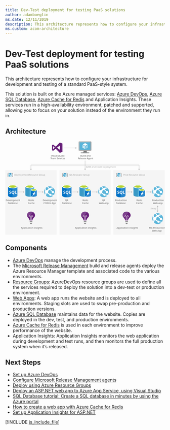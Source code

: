 ```yaml
---
title: Dev-Test deployment for testing PaaS solutions
author: adamboeglin
ms.date: 12/11/2019
description: This architecture represents how to configure your infrastructure for development and testing of a standard PaaS-style system.
ms.custom: acom-architecture
---
```

# Dev-Test deployment for testing PaaS solutions

This architecture represents how to configure your infrastructure for development and testing of a standard PaaS-style system.

This solution is built on the Azure managed services: [Azure DevOps](/en-us/services/devops/), [Azure SQL Database](/en-us/services/sql-database/), [Azure Cache for Redis](/en-us/services/cache/) and Application Insights. These services run in a high-availability environment, patched and supported, allowing you to focus on your solution instead of the environment they run in.


## Architecture

<svg class="architecture-diagram" aria-labelledby="dev-test-paas" height="482.775" viewbox="0 0 825.046 482.775" width="825.046" xmlns="http://www.w3.org/2000/svg"><title id="dev-test-paas">Wdrażanie rozwiązań deweloperskich i testowych na potrzeby testowania rozwiązań PaaS</title><desc>Ta architektura pozwala skonfigurować infrastrukturę na potrzeby opracowywania i testowania standardowego systemu PaaS.</desc><g><rect fill="#ededed" height="332.667" opacity="0.5" width="265.376" x="280.048" y="150.108"></rect><rect fill="#ededed" height="332.667" opacity="0.5" width="265.376" x="559.67" y="150.108"></rect><rect fill="#ededed" height="332.667" opacity="0.5" width="265.376" y="150.108"></rect><g><g><g><g><path d="M153.631,382.729h0v-.382c0-9.812-8.41-17.967-18.731-18.094-.255-.382-6.116.127-6.116.127h0c-9.3,1.147-16.565,8.92-16.565,17.967,0,.255-1.019,7.391,6.244,13.379,3.313,2.931,6.753,10.831,7.263,13.125l.382.765h13.507l.382-.765c.51-2.294,4.078-10.194,7.263-13C154.523,389.738,153.631,382.984,153.631,382.729Z" fill="#68217a"></path><rect fill="#7a7a7a" height="4.332" width="13.507" x="126.362" y="414.203"></rect><polygon fill="#7a7a7a" points="130.567 427.709 135.537 427.709 139.742 423.25 126.362 423.25 130.567 427.709"></polygon><g opacity="0.65"><path d="M136.429,408.978H133.88V392.8h-2.166v16.055h-2.548V392.8H127a4.787,4.787,0,0,1-4.715-4.715,4.715,4.715,0,0,1,9.429,0v2.166h2.166v-2.166a4.715,4.715,0,1,1,4.715,4.715h-2.166ZM127,385.915a2.148,2.148,0,0,0-2.166,2.166A2.233,2.233,0,0,0,127,390.247h2.166v-2.166A2.329,2.329,0,0,0,127,385.915Zm11.6,0a2.233,2.233,0,0,0-2.166,2.166v2.166h2.166a2.233,2.233,0,0,0,2.166-2.166A2.148,2.148,0,0,0,138.595,385.915Z" fill="#fff"></path></g><g opacity="0.15" style="isolation: isolate"><path d="M134.9,364.253c-.255-.382-6.116.127-6.116.127-9.3,1.147-16.565,8.92-16.565,17.967,0,.255-.892,6.5,4.969,12.233l27.523-27.523A18.714,18.714,0,0,0,134.9,364.253Z" fill="#fff"></path></g></g><text fill="#5d5d5d" font-family="SegoeUI, Segoe UI" font-size="12" transform="translate(80.722 451.721)">Application Insights</text></g><rect fill="#f0f" height="110.67" opacity="0" width="100.64" x="81.945" y="359.868"></rect></g><g><g><g><path d="M648.624,382.729h0v-.382c0-9.812-8.41-17.967-18.731-18.094-.255-.382-6.116.127-6.116.127h0c-9.3,1.147-16.565,8.92-16.565,17.967,0,.255-1.019,7.391,6.244,13.379,3.313,2.931,6.753,10.831,7.263,13.125l.382.765h13.507l.382-.765c.51-2.294,4.078-10.194,7.263-13C649.515,389.738,648.624,382.984,648.624,382.729Z" fill="#68217a"></path><rect fill="#7a7a7a" height="4.332" width="13.507" x="621.355" y="414.203"></rect><polygon fill="#7a7a7a" points="625.56 427.709 630.53 427.709 634.734 423.25 621.355 423.25 625.56 427.709"></polygon><g opacity="0.65"><path d="M631.421,408.978h-2.548V392.8h-2.166v16.055h-2.548V392.8h-2.166a4.787,4.787,0,0,1-4.715-4.715,4.715,4.715,0,0,1,9.429,0v2.166h2.166v-2.166a4.715,4.715,0,1,1,4.715,4.715h-2.166Zm-9.429-23.063a2.148,2.148,0,0,0-2.166,2.166,2.233,2.233,0,0,0,2.166,2.166h2.166v-2.166A2.329,2.329,0,0,0,621.992,385.915Zm11.6,0a2.233,2.233,0,0,0-2.166,2.166v2.166h2.166a2.233,2.233,0,0,0,2.166-2.166A2.148,2.148,0,0,0,633.588,385.915Z" fill="#fff"></path></g><g opacity="0.15" style="isolation: isolate"><path d="M629.892,364.253c-.255-.382-6.116.127-6.116.127-9.3,1.147-16.565,8.92-16.565,17.967,0,.255-.892,6.5,4.969,12.233L639.7,367.056A18.714,18.714,0,0,0,629.892,364.253Z" fill="#fff"></path></g></g><text fill="#5d5d5d" font-family="SegoeUI, Segoe UI" font-size="12" transform="translate(575.714 451.721)">Application Insights</text></g><rect fill="#f0f" height="110.67" opacity="0" width="100.64" x="576.937" y="359.868"></rect></g><g><g><g><path d="M433.45,382.729h0v-.382c0-9.812-8.41-17.967-18.731-18.094-.255-.382-6.116.127-6.116.127h0c-9.3,1.147-16.565,8.92-16.565,17.967,0,.255-1.019,7.391,6.244,13.379,3.313,2.931,6.753,10.831,7.263,13.125l.382.765h13.507l.382-.765c.51-2.294,4.078-10.194,7.263-13C434.342,389.738,433.45,382.984,433.45,382.729Z" fill="#68217a"></path><rect fill="#7a7a7a" height="4.332" width="13.507" x="406.181" y="414.203"></rect><polygon fill="#7a7a7a" points="410.386 427.709 415.356 427.709 419.561 423.25 406.181 423.25 410.386 427.709"></polygon><g opacity="0.65"><path d="M416.248,408.978H413.7V392.8h-2.166v16.055h-2.548V392.8h-2.166a4.787,4.787,0,0,1-4.715-4.715,4.715,4.715,0,0,1,9.429,0v2.166H413.7v-2.166a4.715,4.715,0,1,1,4.715,4.715h-2.166Zm-9.429-23.063a2.148,2.148,0,0,0-2.166,2.166,2.233,2.233,0,0,0,2.166,2.166h2.166v-2.166A2.329,2.329,0,0,0,406.818,385.915Zm11.6,0a2.233,2.233,0,0,0-2.166,2.166v2.166h2.166a2.233,2.233,0,0,0,2.166-2.166A2.148,2.148,0,0,0,418.414,385.915Z" fill="#fff"></path></g><g opacity="0.15" style="isolation: isolate"><path d="M414.718,364.253c-.255-.382-6.116.127-6.116.127-9.3,1.147-16.565,8.92-16.565,17.967,0,.255-.892,6.5,4.969,12.233l27.523-27.523A18.714,18.714,0,0,0,414.718,364.253Z" fill="#fff"></path></g></g><text fill="#5d5d5d" font-family="SegoeUI, Segoe UI" font-size="12" transform="translate(360.54 451.721)">Application Insights</text></g><rect fill="#f0f" height="110.67" opacity="0" width="100.64" x="361.764" y="359.868"></rect></g></g><g><line fill="none" stroke="#b5b5b5" stroke-miterlimit="10" stroke-width="1.643" x1="303.887" x2="364.647" y1="35.631" y2="35.631"></line><polygon fill="#b5b5b5" points="363.448 39.726 370.541 35.631 363.448 31.535 363.448 39.726"></polygon></g><g><polyline fill="none" points="132.688 144.712 132.688 123.65 692.358 123.65 692.358 144.712" stroke="#b5b5b5" stroke-miterlimit="10" stroke-width="1.643"></polyline><polygon fill="#b5b5b5" points="136.783 143.514 132.688 150.606 128.592 143.514 136.783 143.514"></polygon><polygon fill="#b5b5b5" points="688.263 143.514 692.358 150.606 696.454 143.514 688.263 143.514"></polygon></g><text fill="#5d5d5d" font-family="SegoeUI, Segoe UI" font-size="12" opacity="0.5" transform="translate(751.798 352.618)"><tspan letter-spacing="-0.013em">S</tspan><tspan x="6.217" y="0">wap</tspan></text><text fill="#5d5d5d" font-family="SegoeUI, Segoe UI" font-size="12" opacity="0.5" transform="translate(417.371 138.128)">ARM and Code Deployment</text><g><line fill="none" stroke="#b5b5b5" stroke-miterlimit="10" stroke-width="1.643" x1="412.867" x2="412.867" y1="100.775" y2="144.214"></line><polygon fill="#b5b5b5" points="408.771 143.015 412.867 150.108 416.962 143.015 408.771 143.015"></polygon></g><g><line fill="none" stroke="#b5b5b5" stroke-miterlimit="10" stroke-width="1.643" x1="92.933" x2="67.493" y1="262.593" y2="262.593"></line><polygon fill="#b5b5b5" points="91.734 258.497 98.827 262.593 91.734 266.688 91.734 258.497"></polygon></g><g><line fill="none" stroke="#b5b5b5" stroke-miterlimit="10" stroke-width="1.643" x1="192.66" x2="167.221" y1="262.593" y2="262.593"></line><polygon fill="#b5b5b5" points="191.462 258.497 198.554 262.593 191.462 266.688 191.462 258.497"></polygon></g><g><line fill="none" stroke="#b5b5b5" stroke-miterlimit="10" stroke-width="1.643" x1="373.315" x2="347.875" y1="262.593" y2="262.593"></line><polygon fill="#b5b5b5" points="372.116 258.497 379.209 262.593 372.116 266.688 372.116 258.497"></polygon></g><g><line fill="none" stroke="#b5b5b5" stroke-miterlimit="10" stroke-width="1.643" x1="473.042" x2="447.603" y1="262.593" y2="262.593"></line><polygon fill="#b5b5b5" points="471.844 258.497 478.936 262.593 471.844 266.688 471.844 258.497"></polygon></g><g><line fill="none" stroke="#b5b5b5" stroke-miterlimit="10" stroke-width="1.643" x1="652.696" x2="627.257" y1="262.593" y2="262.593"></line><polygon fill="#b5b5b5" points="651.498 258.497 658.591 262.593 651.498 266.688 651.498 258.497"></polygon></g><g><line fill="none" stroke="#b5b5b5" stroke-miterlimit="10" stroke-width="1.643" x1="752.424" x2="726.985" y1="262.593" y2="262.593"></line><polygon fill="#b5b5b5" points="751.226 258.497 758.318 262.593 751.226 266.688 751.226 258.497"></polygon></g><g><polyline fill="none" points="788.755 338.779 788.755 345.772 788.759 354.77 788.759 360.324" stroke="#b5b5b5" stroke-miterlimit="10" stroke-width="1.643"></polyline><polygon fill="#b5b5b5" points="784.659 339.977 788.755 332.885 792.85 339.977 784.659 339.977"></polygon><polygon fill="#b5b5b5" points="784.663 359.126 788.759 366.218 792.854 359.126 784.663 359.126"></polygon></g><g><g><text fill="#5d5d5d" font-family="SegoeUI, Segoe UI" font-size="12" transform="translate(236.464 79.655)">Visual <tspan letter-spacing="-0.032em" x="34.541" y="0">S</tspan><tspan x="40.529" y="0">tudio</tspan><tspan letter-spacing="-0.103em" x="-2.766" y="14.4">T</tspan><tspan x="2.285" y="14.4">eam Se</tspan><tspan letter-spacing="0.04em" x="40.939" y="14.4">r</tspan><tspan x="45.592" y="14.4">vices</tspan></text><path d="M268.022,34.076l14.214-11V45.072Zm-20.651,8.046V26.03l8.046,8.046ZM282.236,7.257,261.049,28.444,247.372,17.985l-5.364,2.682V47.485l5.364,2.682,13.678-10.459,21.187,21.187,13.409-5.364V12.621Z" fill="#68217a"></path></g><rect fill="#f0f" height="96.563" opacity="0" width="83.417" x="228.951"></rect></g><g><g><text fill="#5d5d5d" font-family="SegoeUI, Segoe UI" font-size="12" transform="translate(388.172 79.655)">Build and<tspan letter-spacing="-0.028em" x="-12.601" y="14.4">R</tspan><tspan x="-5.757" y="14.4">elease Agent</tspan></text><g><path d="M422.363,49.911H404.347c2.165,7.643-.743,8.739-13.483,8.739v4h43.32v-4c-12.74,0-13.989-1.092-11.821-8.739" fill="#7a7a7a"></path><path d="M441.648,1.5H383a3.747,3.747,0,0,0-3.6,3.773v40.9a3.726,3.726,0,0,0,3.6,3.741h58.652a4.094,4.094,0,0,0,4-3.741V5.273a4.109,4.109,0,0,0-4-3.773" fill="#a0a1a2"></path><path d="M441.689,1.5l-.041,0H383a3.746,3.746,0,0,0-3.6,3.773v40.9a3.727,3.727,0,0,0,3.6,3.742h1.4Z" fill="#fff" opacity="0.2" style="isolation: isolate"></path><polygon fill="#59b4d9" points="440.479 6.599 440.479 44.816 384.417 44.816 384.417 6.599 440.479 6.599"></polygon><polygon fill="#59b4d9" points="384.417 44.816 384.494 44.816 384.494 6.6 435.749 6.523 435.751 6.523 384.417 6.6 384.417 44.816"></polygon><rect fill="#a0a1a2" height="4.003" width="43.32" x="390.864" y="58.649"></rect><path d="M413.209,4.276a.94.94,0,1,1-.941-.941.941.941,0,0,1,.941.941" fill="#b8d432"></path><path d="M413.246,24.549a.368.368,0,0,1-.178-.05L401.4,17.764a.359.359,0,0,1-.175-.306.353.353,0,0,1,.175-.3l11.6-6.69a.355.355,0,0,1,.349,0l11.67,6.737a.354.354,0,0,1,0,.61L413.425,24.5a.357.357,0,0,1-.179.05" fill="#fff"></path><path d="M411.57,40.916a.333.333,0,0,1-.178-.048L399.76,34.156a.345.345,0,0,1-.18-.306V20.379a.358.358,0,0,1,.535-.306l11.63,6.71a.37.37,0,0,1,.172.309V40.563a.36.36,0,0,1-.172.306.371.371,0,0,1-.176.048" fill="#fff" opacity="0.7" style="isolation: isolate"></path><path d="M414.863,40.916a.381.381,0,0,1-.183-.048.359.359,0,0,1-.171-.306V27.176a.366.366,0,0,1,.171-.306l11.63-6.71a.345.345,0,0,1,.35,0,.349.349,0,0,1,.179.3V33.85a.346.346,0,0,1-.179.306l-11.626,6.713a.313.313,0,0,1-.171.048" fill="#fff" opacity="0.4" style="isolation: isolate"></path></g></g><rect fill="#f0f" height="96.563" opacity="0" width="83.417" x="371.078"></rect></g><g><g><text fill="#5d5d5d" font-family="SegoeUI, Segoe UI" font-size="12" transform="translate(2.078 309.951)">De<tspan letter-spacing="-0.006em" x="14.689" y="0">v</tspan><tspan x="20.367" y="0">elopment</tspan><tspan x="11.021" y="14.4">Data</tspan><tspan letter-spacing="-0.013em" x="35.713" y="14.4">b</tspan><tspan x="42.609" y="14.4">ase</tspan></text><g><path d="M14.207,234.925V281.5c0,4.836,10.825,8.757,24.176,8.757V234.925Z" fill="#0072c6"></path><path d="M38.051,290.259h.331c13.351,0,24.176-3.919,24.176-8.756V234.925H38.051Z" fill="#0072c6"></path><path d="M38.051,290.259h.331c13.351,0,24.176-3.919,24.176-8.756V234.925H38.051Z" fill="#fff" opacity="0.15" style="isolation: isolate"></path><path d="M62.559,234.925c0,4.836-10.825,8.756-24.176,8.756s-24.176-3.92-24.176-8.756,10.825-8.756,24.176-8.756,24.176,3.92,24.176,8.756" fill="#fff"></path><path d="M57.616,234.421c0,3.192-8.611,5.777-19.233,5.777s-19.234-2.585-19.234-5.777,8.612-5.777,19.234-5.777,19.233,2.586,19.233,5.777" fill="#7fba00"></path><path d="M53.587,237.951c2.518-.976,4.031-2.2,4.031-3.528,0-3.192-8.611-5.779-19.234-5.779s-19.233,2.586-19.233,5.779c0,1.329,1.513,2.551,4.031,3.528,3.516-1.365,9.011-2.246,15.2-2.246s11.685.881,15.2,2.246" fill="#b8d432"></path><path d="M30.7,267.257a3.971,3.971,0,0,1-1.575,3.363,7.062,7.062,0,0,1-4.351,1.192,8.276,8.276,0,0,1-3.948-.851v-3.405a6.092,6.092,0,0,0,4.032,1.554,2.743,2.743,0,0,0,1.645-.426,1.332,1.332,0,0,0,.58-1.129,1.579,1.579,0,0,0-.559-1.2,10.262,10.262,0,0,0-2.271-1.32q-3.49-1.637-3.49-4.468a4.034,4.034,0,0,1,1.522-3.293,6.208,6.208,0,0,1,4.042-1.24,10.1,10.1,0,0,1,3.7.586V259.8a6.035,6.035,0,0,0-3.511-1.064,2.6,2.6,0,0,0-1.563.419,1.324,1.324,0,0,0-.574,1.122,1.6,1.6,0,0,0,.463,1.187,7.487,7.487,0,0,0,1.9,1.144,9.407,9.407,0,0,1,3.049,2.053A3.825,3.825,0,0,1,30.7,267.257Z" fill="#fff"></path><path d="M47.12,263.811a8.7,8.7,0,0,1-1.224,4.671,6.531,6.531,0,0,1-3.447,2.777l4.426,4.1H42.407l-3.16-3.543a7.409,7.409,0,0,1-3.666-1.074A6.734,6.734,0,0,1,33.06,268a8.408,8.408,0,0,1-.889-3.879,9.066,9.066,0,0,1,.962-4.229,6.84,6.84,0,0,1,2.707-2.857,7.911,7.911,0,0,1,4-1,7.361,7.361,0,0,1,3.772.969,6.606,6.606,0,0,1,2.585,2.755A8.71,8.71,0,0,1,47.12,263.811ZM43.5,264a5.969,5.969,0,0,0-1.011-3.666,3.272,3.272,0,0,0-2.767-1.347,3.474,3.474,0,0,0-2.862,1.35,6.566,6.566,0,0,0-.022,7.165,3.386,3.386,0,0,0,2.8,1.335,3.431,3.431,0,0,0,2.82-1.292A5.483,5.483,0,0,0,43.5,264Z" fill="#fff"></path><polygon fill="#fff" points="58.728 271.546 49.642 271.546 49.642 256.289 53.078 256.289 53.078 268.759 58.728 268.759 58.728 271.546"></polygon></g></g><rect fill="#f0f" height="102.96" opacity="0" width="76.579" x="0.157" y="223.964"></rect></g><g><g><g><path d="M103.775,235.091v43.768c0,4.607,10.184,8.244,22.672,8.244V235.091Z" fill="#3999c6"></path><path d="M126.2,287.1h.364c12.609,0,22.672-3.637,22.672-8.244V235.091H126.2Z" fill="#59b4d9"></path><path d="M149.24,235.091c0,4.486-10.184,8.244-22.672,8.244s-22.793-3.758-22.793-8.244,10.184-8.244,22.672-8.244,22.793,3.758,22.793,8.244" fill="#fff"></path><path d="M144.633,234.606c0,3.031-8.123,5.456-18.065,5.456s-18.186-2.425-18.186-5.456,8.123-5.456,18.065-5.456,18.186,2.425,18.186,5.456" fill="#7fba00"></path><path d="M140.753,237.88c2.425-.97,3.758-2.061,3.758-3.273,0-3.031-8.123-5.456-18.065-5.456s-18.065,2.425-18.065,5.456c0,1.212,1.455,2.425,3.758,3.273,3.273-1.334,8.487-2.061,14.306-2.061a44.194,44.194,0,0,1,14.306,2.061" fill="#b8d432"></path><path d="M132.63,252.428v29.219c0,3.031,6.789,5.456,15.155,5.456V252.428Z" fill="#0072c6"></path><path d="M147.542,287.1h.242c8.366,0,15.155-2.425,15.155-5.456V252.428h-15.4Z" fill="#0072c6"></path><path d="M147.542,287.1h.242c8.366,0,15.155-2.425,15.155-5.456V252.428h-15.4Z" fill="#fff" opacity="0.15" style="isolation: isolate"></path><path d="M162.94,252.428c0,3.031-6.789,5.456-15.155,5.456s-15.155-2.425-15.155-5.456,6.789-5.456,15.155-5.456,15.155,2.425,15.155,5.456" fill="#fff"></path><path d="M159.788,252.065c0,1.94-5.456,3.637-12,3.637s-12-1.576-12-3.637c0-1.94,5.456-3.637,12-3.637s12,1.7,12,3.637" fill="#7fba00"></path><path d="M157.242,254.247c1.576-.606,2.546-1.334,2.546-2.182,0-1.94-5.456-3.637-12-3.637-6.668,0-12,1.576-12,3.637,0,.849.97,1.576,2.546,2.182a31.457,31.457,0,0,1,18.913,0" fill="#b8d432"></path><polygon fill="#fff" points="156.029 270.129 139.177 284.072 145.724 273.282 140.026 273.282 156.878 259.46 150.331 270.129 156.029 270.129"></polygon></g><text fill="#5d5d5d" font-family="SegoeUI, Segoe UI" font-size="12" transform="translate(119.266 309.566)"><tspan letter-spacing="-0.028em">R</tspan><tspan x="6.844" y="0">edis</tspan><tspan x="-1.98" y="14.4">Cache</tspan></text></g><rect fill="#f0f" height="102.96" opacity="0" width="63.507" x="101.432" y="223.964"></rect></g><g><g><text fill="#5d5d5d" font-family="SegoeUI, Segoe UI" font-size="12" transform="translate(193.533 309.88)">De<tspan letter-spacing="-0.006em" x="14.689" y="0">v</tspan><tspan x="20.367" y="0">elopment</tspan><tspan x="3.902" y="14.4">CI </tspan><tspan letter-spacing="-0.024em" x="17.813" y="14.4">W</tspan><tspan x="28.734" y="14.4">eb App</tspan></text><g><path d="M246.114,283.537a27.97,27.97,0,1,1,5.21-39.2,27.862,27.862,0,0,1-5.21,39.2" fill="#59b4d9"></path><path d="M240.974,266.235a6.027,6.027,0,0,0,8.439,1.124c.138-.105.244-.233.369-.346,2.7,1.9,4.568,3.152,5.623,3.871a24.133,24.133,0,0,0,.75-2.4c-1.115-.829-2.622-1.99-4.8-3.756a5.976,5.976,0,0,0-8.579-7.328c-2.849-2.556-5.979-5.486-9.28-8.765,10.256-5.516,17.542-4.708,17.542-4.708A28.1,28.1,0,0,0,247,239.793a29.8,29.8,0,0,0-18.72,3.49l0,0h0q-3.837-4.017-7.814-8.63a26.034,26.034,0,0,0-3.706,1.507,60.249,60.249,0,0,0,7.558,9.585h0c.006.007.012.012.019.019a51.8,51.8,0,0,0-7.771,6.731c-.325.346-.637.694-.942,1.042a8.444,8.444,0,0,0-4.607.316,20.44,20.44,0,0,1-1.929-12.121,29.49,29.49,0,0,0-3.012,3.656,17.922,17.922,0,0,0,1.1,11.3,8.436,8.436,0,0,0-.006,10.243,8.664,8.664,0,0,0,.626.722,42.378,42.378,0,0,0-1.634,9.8c.265.36.265.651.528,1a28.4,28.4,0,0,0,4.655,4.485,30.837,30.837,0,0,1,1.918-12.726,8.4,8.4,0,0,0,3.9-.633c.716.63,1.466,1.267,2.266,1.915a46.633,46.633,0,0,0,8.152,5.2,5.53,5.53,0,0,0,8.9,4.965,5.5,5.5,0,0,0,1.24-1.361,49.912,49.912,0,0,0,10.973,1.14c.432,0,2.436-2.726,3.584-4.416a29.512,29.512,0,0,1-13.764-.94,5.5,5.5,0,0,0-8.411-3.484,52.431,52.431,0,0,1-7.563-5.025q-.791-.626-1.521-1.251a8.48,8.48,0,0,0,.356-8.449c.32-.32.634-.641.975-.959a61.421,61.421,0,0,1,7.3-5.9c-.092-.085-.175-.175-.264-.261.091.084.176.17.267.254h0c3.493,3.23,7.2,6.29,10.7,9.025A5.984,5.984,0,0,0,240.974,266.235Z" fill="#fff"></path></g></g><rect fill="#f0f" height="102.96" opacity="0" width="63.507" x="196.251" y="223.964"></rect></g><g><g><text fill="#5d5d5d" font-family="SegoeUI, Segoe UI" font-size="12" transform="translate(743.87 451.739)">P<tspan letter-spacing="-0.013em" x="6.721" y="0">r</tspan><tspan x="10.734" y="0">e-P</tspan><tspan letter-spacing="-0.013em" x="28.529" y="0">r</tspan><tspan x="32.543" y="0">oduction</tspan><tspan letter-spacing="-0.024em" x="15.19" y="14.4">W</tspan><tspan x="26.112" y="14.4">eb App</tspan></text><g><path d="M805.784,422.4a27.97,27.97,0,1,1,5.21-39.2,27.862,27.862,0,0,1-5.21,39.2" fill="#59b4d9"></path><path d="M800.644,405.094a6.027,6.027,0,0,0,8.439,1.124c.138-.105.244-.233.369-.346,2.7,1.9,4.568,3.152,5.623,3.871a24.133,24.133,0,0,0,.75-2.4c-1.115-.829-2.622-1.99-4.8-3.756a5.976,5.976,0,0,0-8.579-7.328c-2.849-2.556-5.979-5.486-9.28-8.765,10.256-5.516,17.542-4.708,17.542-4.708a28.1,28.1,0,0,0-4.035-4.137,29.8,29.8,0,0,0-18.72,3.49l0,0h0q-3.837-4.017-7.814-8.63a26.034,26.034,0,0,0-3.706,1.507,60.249,60.249,0,0,0,7.558,9.585h0c.006.007.012.012.019.019a51.8,51.8,0,0,0-7.771,6.731c-.325.346-.637.694-.942,1.042a8.444,8.444,0,0,0-4.607.316,20.44,20.44,0,0,1-1.929-12.121,29.49,29.49,0,0,0-3.012,3.656,17.922,17.922,0,0,0,1.1,11.3,8.436,8.436,0,0,0-.006,10.243,8.664,8.664,0,0,0,.626.722,42.378,42.378,0,0,0-1.634,9.8c.265.36.265.651.528,1a28.4,28.4,0,0,0,4.655,4.485,30.837,30.837,0,0,1,1.918-12.726,8.4,8.4,0,0,0,3.9-.633c.716.63,1.466,1.267,2.266,1.915a46.633,46.633,0,0,0,8.152,5.2,5.53,5.53,0,0,0,8.9,4.965,5.5,5.5,0,0,0,1.24-1.361,49.912,49.912,0,0,0,10.973,1.14c.432,0,2.436-2.726,3.584-4.416a29.512,29.512,0,0,1-13.764-.94,5.5,5.5,0,0,0-8.411-3.484,52.431,52.431,0,0,1-7.563-5.025q-.791-.626-1.521-1.251a8.48,8.48,0,0,0,.356-8.449c.32-.32.634-.641.975-.959a61.421,61.421,0,0,1,7.3-5.9c-.092-.085-.175-.175-.264-.261.091.084.176.17.267.254h0c3.493,3.23,7.2,6.29,10.7,9.025A5.984,5.984,0,0,0,800.644,405.094Z" fill="#fff"></path></g></g><rect fill="#f0f" height="99.2" opacity="0" width="79.917" x="745.129" y="370.145"></rect></g><g><g><text fill="#5d5d5d" font-family="SegoeUI, Segoe UI" font-size="12" transform="translate(309.364 309.951)"><tspan letter-spacing="-0.013em">Q</tspan><tspan x="8.889" y="0">A</tspan><tspan x="-16.216" y="14.4">Data</tspan><tspan letter-spacing="-0.013em" x="8.476" y="14.4">b</tspan><tspan x="15.372" y="14.4">ase</tspan></text><g><path d="M294.255,234.925V281.5c0,4.836,10.825,8.757,24.176,8.757V234.925Z" fill="#0072c6"></path><path d="M318.1,290.259h.331c13.351,0,24.176-3.919,24.176-8.756V234.925H318.1Z" fill="#0072c6"></path><path d="M318.1,290.259h.331c13.351,0,24.176-3.919,24.176-8.756V234.925H318.1Z" fill="#fff" opacity="0.15" style="isolation: isolate"></path><path d="M342.607,234.925c0,4.836-10.825,8.756-24.176,8.756s-24.176-3.92-24.176-8.756,10.825-8.756,24.176-8.756,24.176,3.92,24.176,8.756" fill="#fff"></path><path d="M337.664,234.421c0,3.192-8.611,5.777-19.233,5.777s-19.234-2.585-19.234-5.777,8.612-5.777,19.234-5.777,19.233,2.586,19.233,5.777" fill="#7fba00"></path><path d="M333.635,237.951c2.518-.976,4.031-2.2,4.031-3.528,0-3.192-8.611-5.779-19.234-5.779s-19.233,2.586-19.233,5.779c0,1.329,1.513,2.551,4.031,3.528,3.516-1.365,9.011-2.246,15.2-2.246s11.685.881,15.2,2.246" fill="#b8d432"></path><path d="M310.753,267.257a3.971,3.971,0,0,1-1.575,3.363,7.062,7.062,0,0,1-4.351,1.192,8.276,8.276,0,0,1-3.948-.851v-3.405a6.092,6.092,0,0,0,4.032,1.554,2.743,2.743,0,0,0,1.645-.426,1.332,1.332,0,0,0,.58-1.129,1.579,1.579,0,0,0-.559-1.2,10.262,10.262,0,0,0-2.271-1.32q-3.49-1.637-3.49-4.468a4.034,4.034,0,0,1,1.522-3.293,6.208,6.208,0,0,1,4.042-1.24,10.1,10.1,0,0,1,3.7.586V259.8a6.035,6.035,0,0,0-3.511-1.064,2.6,2.6,0,0,0-1.563.419,1.324,1.324,0,0,0-.574,1.122,1.6,1.6,0,0,0,.463,1.187,7.487,7.487,0,0,0,1.9,1.144,9.407,9.407,0,0,1,3.049,2.053A3.825,3.825,0,0,1,310.753,267.257Z" fill="#fff"></path><path d="M327.169,263.811a8.7,8.7,0,0,1-1.224,4.671,6.531,6.531,0,0,1-3.447,2.777l4.426,4.1h-4.468l-3.16-3.543a7.409,7.409,0,0,1-3.666-1.074,6.734,6.734,0,0,1-2.522-2.74,8.408,8.408,0,0,1-.889-3.879,9.066,9.066,0,0,1,.962-4.229,6.84,6.84,0,0,1,2.707-2.857,7.911,7.911,0,0,1,4-1,7.361,7.361,0,0,1,3.772.969,6.606,6.606,0,0,1,2.585,2.755A8.71,8.71,0,0,1,327.169,263.811Zm-3.617.192a5.969,5.969,0,0,0-1.011-3.666,3.272,3.272,0,0,0-2.767-1.347,3.474,3.474,0,0,0-2.862,1.35,6.566,6.566,0,0,0-.022,7.165,3.386,3.386,0,0,0,2.8,1.335,3.431,3.431,0,0,0,2.82-1.292A5.483,5.483,0,0,0,323.552,264Z" fill="#fff"></path><polygon fill="#fff" points="338.776 271.546 329.69 271.546 329.69 256.289 333.127 256.289 333.127 268.759 338.776 268.759 338.776 271.546"></polygon></g></g><rect fill="#f0f" height="102.96" opacity="0" width="58.996" x="288.879" y="223.964"></rect></g><g><g><g><path d="M383.823,235.091v43.768c0,4.607,10.184,8.244,22.672,8.244V235.091Z" fill="#3999c6"></path><path d="M406.253,287.1h.364c12.609,0,22.672-3.637,22.672-8.244V235.091H406.253Z" fill="#59b4d9"></path><path d="M429.288,235.091c0,4.486-10.184,8.244-22.672,8.244s-22.793-3.758-22.793-8.244,10.184-8.244,22.672-8.244,22.793,3.758,22.793,8.244" fill="#fff"></path><path d="M424.681,234.606c0,3.031-8.123,5.456-18.065,5.456s-18.186-2.425-18.186-5.456,8.123-5.456,18.065-5.456,18.186,2.425,18.186,5.456" fill="#7fba00"></path><path d="M420.8,237.88c2.425-.97,3.758-2.061,3.758-3.273,0-3.031-8.123-5.456-18.065-5.456s-18.065,2.425-18.065,5.456c0,1.212,1.455,2.425,3.758,3.273,3.273-1.334,8.487-2.061,14.306-2.061A44.194,44.194,0,0,1,420.8,237.88" fill="#b8d432"></path><path d="M412.678,252.428v29.219c0,3.031,6.789,5.456,15.155,5.456V252.428Z" fill="#0072c6"></path><path d="M427.591,287.1h.242c8.366,0,15.155-2.425,15.155-5.456V252.428h-15.4Z" fill="#0072c6"></path><path d="M427.591,287.1h.242c8.366,0,15.155-2.425,15.155-5.456V252.428h-15.4Z" fill="#fff" opacity="0.15" style="isolation: isolate"></path><path d="M442.988,252.428c0,3.031-6.789,5.456-15.155,5.456s-15.155-2.425-15.155-5.456,6.789-5.456,15.155-5.456,15.155,2.425,15.155,5.456" fill="#fff"></path><path d="M439.836,252.065c0,1.94-5.456,3.637-12,3.637s-12-1.576-12-3.637c0-1.94,5.456-3.637,12-3.637s12,1.7,12,3.637" fill="#7fba00"></path><path d="M437.29,254.247c1.576-.606,2.546-1.334,2.546-2.182,0-1.94-5.456-3.637-12-3.637-6.668,0-12,1.576-12,3.637,0,.849.97,1.576,2.546,2.182a31.457,31.457,0,0,1,18.913,0" fill="#b8d432"></path><polygon fill="#fff" points="436.078 270.129 419.225 284.072 425.772 273.282 420.074 273.282 436.926 259.46 430.379 270.129 436.078 270.129"></polygon></g><text fill="#5d5d5d" font-family="SegoeUI, Segoe UI" font-size="12" transform="translate(399.314 309.566)"><tspan letter-spacing="-0.028em">R</tspan><tspan x="6.844" y="0">edis</tspan><tspan x="-1.98" y="14.4">Cache</tspan></text></g><rect fill="#f0f" height="102.96" opacity="0" width="64.978" x="380.625" y="223.964"></rect></g><g><g><text fill="#5d5d5d" font-family="SegoeUI, Segoe UI" font-size="12" transform="translate(500.818 309.88)"><tspan letter-spacing="-0.013em">Q</tspan><tspan x="8.889" y="0">A</tspan><tspan letter-spacing="-0.024em" x="-16.38" y="14.4">W</tspan><tspan x="-5.458" y="14.4">eb App</tspan></text><g><path d="M526.162,283.537a27.97,27.97,0,1,1,5.21-39.2,27.862,27.862,0,0,1-5.21,39.2" fill="#59b4d9"></path><path d="M521.022,266.235a6.027,6.027,0,0,0,8.439,1.124c.138-.105.244-.233.369-.346,2.7,1.9,4.568,3.152,5.623,3.871a24.133,24.133,0,0,0,.75-2.4c-1.115-.829-2.622-1.99-4.8-3.756a5.976,5.976,0,0,0-8.579-7.328c-2.849-2.556-5.979-5.486-9.28-8.765,10.256-5.516,17.542-4.708,17.542-4.708a28.1,28.1,0,0,0-4.035-4.137,29.8,29.8,0,0,0-18.72,3.49l0,0h0q-3.837-4.017-7.814-8.63a26.034,26.034,0,0,0-3.706,1.507,60.249,60.249,0,0,0,7.558,9.585h0c.006.007.012.012.019.019a51.8,51.8,0,0,0-7.771,6.731c-.325.346-.637.694-.942,1.042a8.444,8.444,0,0,0-4.607.316,20.44,20.44,0,0,1-1.929-12.121,29.49,29.49,0,0,0-3.012,3.656,17.922,17.922,0,0,0,1.1,11.3,8.436,8.436,0,0,0-.006,10.243,8.664,8.664,0,0,0,.626.722,42.378,42.378,0,0,0-1.634,9.8c.265.36.265.651.528,1a28.4,28.4,0,0,0,4.655,4.485,30.837,30.837,0,0,1,1.918-12.726,8.4,8.4,0,0,0,3.9-.633c.716.63,1.466,1.267,2.266,1.915a46.633,46.633,0,0,0,8.152,5.2,5.53,5.53,0,0,0,8.9,4.965,5.5,5.5,0,0,0,1.24-1.361,49.912,49.912,0,0,0,10.973,1.14c.432,0,2.436-2.726,3.584-4.416a29.512,29.512,0,0,1-13.764-.94,5.5,5.5,0,0,0-8.411-3.484,52.431,52.431,0,0,1-7.563-5.025q-.791-.626-1.521-1.251a8.48,8.48,0,0,0,.356-8.449c.32-.32.634-.641.975-.959a61.421,61.421,0,0,1,7.3-5.9c-.092-.085-.175-.175-.264-.261.091.084.176.17.267.254h0c3.493,3.23,7.2,6.29,10.7,9.025A5.984,5.984,0,0,0,521.022,266.235Z" fill="#fff"></path></g></g><rect fill="#f0f" height="102.96" opacity="0" width="64.978" x="478.357" y="223.964"></rect></g><g><g><text fill="#5d5d5d" font-family="SegoeUI, Segoe UI" font-size="12" transform="translate(568.32 309.951)">P<tspan letter-spacing="-0.013em" x="6.721" y="0">r</tspan><tspan x="10.734" y="0">oduction</tspan><tspan x="4.45" y="14.4">Data</tspan><tspan letter-spacing="-0.013em" x="29.142" y="14.4">b</tspan><tspan x="36.038" y="14.4">ase</tspan></text><g><path d="M573.877,234.925V281.5c0,4.836,10.825,8.757,24.176,8.757V234.925Z" fill="#0072c6"></path><path d="M597.722,290.259h.331c13.351,0,24.176-3.919,24.176-8.756V234.925H597.722Z" fill="#0072c6"></path><path d="M597.722,290.259h.331c13.351,0,24.176-3.919,24.176-8.756V234.925H597.722Z" fill="#fff" opacity="0.15" style="isolation: isolate"></path><path d="M622.229,234.925c0,4.836-10.825,8.756-24.176,8.756s-24.176-3.92-24.176-8.756,10.825-8.756,24.176-8.756,24.176,3.92,24.176,8.756" fill="#fff"></path><path d="M617.286,234.421c0,3.192-8.611,5.777-19.233,5.777s-19.234-2.585-19.234-5.777,8.612-5.777,19.234-5.777,19.233,2.586,19.233,5.777" fill="#7fba00"></path><path d="M613.257,237.951c2.518-.976,4.031-2.2,4.031-3.528,0-3.192-8.611-5.779-19.234-5.779s-19.233,2.586-19.233,5.779c0,1.329,1.513,2.551,4.031,3.528,3.516-1.365,9.011-2.246,15.2-2.246s11.685.881,15.2,2.246" fill="#b8d432"></path><path d="M590.375,267.257a3.971,3.971,0,0,1-1.575,3.363,7.062,7.062,0,0,1-4.351,1.192,8.276,8.276,0,0,1-3.948-.851v-3.405a6.092,6.092,0,0,0,4.032,1.554,2.743,2.743,0,0,0,1.645-.426,1.332,1.332,0,0,0,.58-1.129,1.579,1.579,0,0,0-.559-1.2,10.262,10.262,0,0,0-2.271-1.32q-3.49-1.637-3.49-4.468a4.034,4.034,0,0,1,1.522-3.293,6.208,6.208,0,0,1,4.042-1.24,10.1,10.1,0,0,1,3.7.586V259.8a6.035,6.035,0,0,0-3.511-1.064,2.6,2.6,0,0,0-1.563.419,1.324,1.324,0,0,0-.574,1.122,1.6,1.6,0,0,0,.463,1.187,7.487,7.487,0,0,0,1.9,1.144,9.407,9.407,0,0,1,3.049,2.053A3.825,3.825,0,0,1,590.375,267.257Z" fill="#fff"></path><path d="M606.791,263.811a8.7,8.7,0,0,1-1.224,4.671,6.531,6.531,0,0,1-3.447,2.777l4.426,4.1h-4.468l-3.16-3.543a7.409,7.409,0,0,1-3.666-1.074A6.734,6.734,0,0,1,592.73,268a8.408,8.408,0,0,1-.889-3.879,9.066,9.066,0,0,1,.962-4.229,6.84,6.84,0,0,1,2.707-2.857,7.911,7.911,0,0,1,4-1,7.361,7.361,0,0,1,3.772.969,6.606,6.606,0,0,1,2.585,2.755A8.71,8.71,0,0,1,606.791,263.811Zm-3.617.192a5.969,5.969,0,0,0-1.011-3.666,3.272,3.272,0,0,0-2.767-1.347,3.474,3.474,0,0,0-2.862,1.35,6.566,6.566,0,0,0-.022,7.165,3.386,3.386,0,0,0,2.8,1.335,3.431,3.431,0,0,0,2.82-1.292A5.483,5.483,0,0,0,603.174,264Z" fill="#fff"></path><polygon fill="#fff" points="618.398 271.546 609.312 271.546 609.312 256.289 612.749 256.289 612.749 268.759 618.398 268.759 618.398 271.546"></polygon></g></g><rect fill="#f0f" height="102.96" opacity="0" width="64.618" x="565.263" y="224.435"></rect></g><g><g><g><path d="M663.445,235.091v43.768c0,4.607,10.184,8.244,22.672,8.244V235.091Z" fill="#3999c6"></path><path d="M685.874,287.1h.364c12.609,0,22.672-3.637,22.672-8.244V235.091H685.874Z" fill="#59b4d9"></path><path d="M708.91,235.091c0,4.486-10.184,8.244-22.672,8.244s-22.793-3.758-22.793-8.244,10.184-8.244,22.672-8.244,22.793,3.758,22.793,8.244" fill="#fff"></path><path d="M704.3,234.606c0,3.031-8.123,5.456-18.065,5.456s-18.186-2.425-18.186-5.456,8.123-5.456,18.065-5.456,18.186,2.425,18.186,5.456" fill="#7fba00"></path><path d="M700.423,237.88c2.425-.97,3.758-2.061,3.758-3.273,0-3.031-8.123-5.456-18.065-5.456s-18.065,2.425-18.065,5.456c0,1.212,1.455,2.425,3.758,3.273,3.273-1.334,8.487-2.061,14.306-2.061a44.194,44.194,0,0,1,14.306,2.061" fill="#b8d432"></path><path d="M692.3,252.428v29.219c0,3.031,6.789,5.456,15.155,5.456V252.428Z" fill="#0072c6"></path><path d="M707.213,287.1h.242c8.366,0,15.155-2.425,15.155-5.456V252.428h-15.4Z" fill="#0072c6"></path><path d="M707.213,287.1h.242c8.366,0,15.155-2.425,15.155-5.456V252.428h-15.4Z" fill="#fff" opacity="0.15" style="isolation: isolate"></path><path d="M722.61,252.428c0,3.031-6.789,5.456-15.155,5.456s-15.155-2.425-15.155-5.456,6.789-5.456,15.155-5.456,15.155,2.425,15.155,5.456" fill="#fff"></path><path d="M719.458,252.065c0,1.94-5.456,3.637-12,3.637s-12-1.576-12-3.637c0-1.94,5.456-3.637,12-3.637s12,1.7,12,3.637" fill="#7fba00"></path><path d="M716.912,254.247c1.576-.606,2.546-1.334,2.546-2.182,0-1.94-5.456-3.637-12-3.637-6.668,0-12,1.576-12,3.637,0,.849.97,1.576,2.546,2.182a31.457,31.457,0,0,1,18.913,0" fill="#b8d432"></path><polygon fill="#fff" points="715.699 270.129 698.847 284.072 705.394 273.282 699.696 273.282 716.548 259.46 710.001 270.129 715.699 270.129"></polygon></g><text fill="#5d5d5d" font-family="SegoeUI, Segoe UI" font-size="12" transform="translate(678.936 309.566)"><tspan letter-spacing="-0.028em">R</tspan><tspan x="6.844" y="0">edis</tspan><tspan x="-1.98" y="14.4">Cache</tspan></text></g><rect fill="#f0f" height="102.96" opacity="0" width="64.618" x="660.719" y="224.435"></rect></g><g><g><text fill="#5d5d5d" font-family="SegoeUI, Segoe UI" font-size="12" transform="translate(759.774 309.88)">P<tspan letter-spacing="-0.013em" x="6.721" y="0">r</tspan><tspan x="10.734" y="0">oduction</tspan><tspan letter-spacing="-0.024em" x="4.286" y="14.4">W</tspan><tspan x="15.208" y="14.4">eb App</tspan></text><g><path d="M805.784,283.537a27.97,27.97,0,1,1,5.21-39.2,27.862,27.862,0,0,1-5.21,39.2" fill="#59b4d9"></path><path d="M800.644,266.235a6.027,6.027,0,0,0,8.439,1.124c.138-.105.244-.233.369-.346,2.7,1.9,4.568,3.152,5.623,3.871a24.133,24.133,0,0,0,.75-2.4c-1.115-.829-2.622-1.99-4.8-3.756a5.976,5.976,0,0,0-8.579-7.328c-2.849-2.556-5.979-5.486-9.28-8.765,10.256-5.516,17.542-4.708,17.542-4.708a28.1,28.1,0,0,0-4.035-4.137,29.8,29.8,0,0,0-18.72,3.49l0,0h0q-3.837-4.017-7.814-8.63a26.034,26.034,0,0,0-3.706,1.507,60.249,60.249,0,0,0,7.558,9.585h0c.006.007.012.012.019.019a51.8,51.8,0,0,0-7.771,6.731c-.325.346-.637.694-.942,1.042a8.444,8.444,0,0,0-4.607.316,20.44,20.44,0,0,1-1.929-12.121,29.49,29.49,0,0,0-3.012,3.656,17.922,17.922,0,0,0,1.1,11.3,8.436,8.436,0,0,0-.006,10.243,8.664,8.664,0,0,0,.626.722,42.378,42.378,0,0,0-1.634,9.8c.265.36.265.651.528,1a28.4,28.4,0,0,0,4.655,4.485,30.837,30.837,0,0,1,1.918-12.726,8.4,8.4,0,0,0,3.9-.633c.716.63,1.466,1.267,2.266,1.915a46.633,46.633,0,0,0,8.152,5.2,5.53,5.53,0,0,0,8.9,4.965,5.5,5.5,0,0,0,1.24-1.361,49.912,49.912,0,0,0,10.973,1.14c.432,0,2.436-2.726,3.584-4.416a29.512,29.512,0,0,1-13.764-.94,5.5,5.5,0,0,0-8.411-3.484,52.431,52.431,0,0,1-7.563-5.025q-.791-.626-1.521-1.251a8.48,8.48,0,0,0,.356-8.449c.32-.32.634-.641.975-.959a61.421,61.421,0,0,1,7.3-5.9c-.092-.085-.175-.175-.264-.261.091.084.176.17.267.254h0c3.493,3.23,7.2,6.29,10.7,9.025A5.984,5.984,0,0,0,800.644,266.235Z" fill="#fff"></path></g></g><rect fill="#f0f" height="102.96" opacity="0" width="64.618" x="756.473" y="224.435"></rect></g><g><g><text fill="#5d5d5d" font-family="SegoeUI, Segoe UI" font-size="12" opacity="0.5" transform="translate(46.642 179.128)">De<tspan letter-spacing="-0.006em" x="14.689" y="0">v</tspan><tspan x="20.367" y="0">elopment </tspan><tspan letter-spacing="-0.028em" x="74.391" y="0">R</tspan><tspan x="81.234" y="0">esou</tspan><tspan letter-spacing="-0.013em" x="106.424" y="0">r</tspan><tspan x="110.438" y="0">ce G</tspan><tspan letter-spacing="-0.013em" x="133.775" y="0">r</tspan><tspan x="137.789" y="0">oup</tspan></text><g><path d="M25.761,173.849a.233.233,0,0,1-.12-.035l-8-4.614a.242.242,0,0,1-.121-.211.238.238,0,0,1,.121-.208L25.59,164.2a.246.246,0,0,1,.24,0l8,4.617a.242.242,0,0,1,0,.418l-7.946,4.583a.238.238,0,0,1-.121.034" fill="#3999c6"></path><path d="M24.612,185.066a.241.241,0,0,1-.123-.032l-7.97-4.6a.237.237,0,0,1-.123-.21v-9.231a.245.245,0,0,1,.123-.211.252.252,0,0,1,.243,0l7.969,4.6a.245.245,0,0,1,.118.21v9.233a.238.238,0,0,1-.238.242" fill="#59b4d9"></path><path d="M26.867,185.066a.257.257,0,0,1-.123-.032.241.241,0,0,1-.12-.21v-9.173a.246.246,0,0,1,.12-.21l7.968-4.6a.249.249,0,0,1,.243,0,.246.246,0,0,1,.12.209v9.173a.243.243,0,0,1-.12.21l-7.971,4.6a.218.218,0,0,1-.118.032" fill="#59b4d9"></path><path d="M26.867,185.066a.257.257,0,0,1-.123-.032.241.241,0,0,1-.12-.21v-9.173a.246.246,0,0,1,.12-.21l7.968-4.6a.249.249,0,0,1,.243,0,.246.246,0,0,1,.12.209v9.173a.243.243,0,0,1-.12.21l-7.971,4.6a.218.218,0,0,1-.118.032" fill="#fff" opacity="0.5" style="isolation: isolate"></path><path d="M17.343,186.091a.788.788,0,0,1-.395-.106l-3.72-2.148a2.288,2.288,0,0,1-1.08-1.871V168.29a2.286,2.286,0,0,1,1.08-1.87l3.72-2.148a.791.791,0,0,1,.791,1.369l-3.72,2.148a.761.761,0,0,0-.289.5v13.677a.759.759,0,0,0,.289.5l3.72,2.148a.791.791,0,0,1-.4,1.476Z" fill="#7a7a7a"></path><path d="M34.129,164.165a.788.788,0,0,1,.395.106l3.72,2.148a2.288,2.288,0,0,1,1.08,1.871v13.677a2.286,2.286,0,0,1-1.08,1.87l-3.72,2.148a.791.791,0,1,1-.791-1.369l3.72-2.148a.761.761,0,0,0,.289-.5V168.29a.759.759,0,0,0-.289-.5l-3.72-2.148a.791.791,0,0,1,.4-1.476Z" fill="#7a7a7a"></path></g></g><rect fill="#f0f" height="33.141" opacity="0" width="203.384" x="8.352" y="159.633"></rect></g><g><g><text fill="#5d5d5d" font-family="SegoeUI, Segoe UI" font-size="12" opacity="0.5" transform="translate(331.431 179.128)"><tspan letter-spacing="-0.013em">Q</tspan><tspan x="8.889" y="0">A </tspan><tspan letter-spacing="-0.028em" x="19.916" y="0">R</tspan><tspan x="26.76" y="0">esou</tspan><tspan letter-spacing="-0.013em" x="51.949" y="0">r</tspan><tspan x="55.963" y="0">ce G</tspan><tspan letter-spacing="-0.013em" x="79.301" y="0">r</tspan><tspan x="83.314" y="0">oup</tspan></text><g><path d="M308.778,173.849a.233.233,0,0,1-.12-.035l-8-4.614a.242.242,0,0,1-.121-.211.238.238,0,0,1,.121-.208l7.944-4.584a.246.246,0,0,1,.24,0l8,4.617a.242.242,0,0,1,0,.418l-7.946,4.583a.238.238,0,0,1-.121.034" fill="#3999c6"></path><path d="M307.629,185.066a.241.241,0,0,1-.123-.032l-7.97-4.6a.237.237,0,0,1-.123-.21v-9.231a.245.245,0,0,1,.123-.211.252.252,0,0,1,.243,0l7.969,4.6a.245.245,0,0,1,.118.21v9.233a.238.238,0,0,1-.238.242" fill="#59b4d9"></path><path d="M309.884,185.066a.257.257,0,0,1-.123-.032.241.241,0,0,1-.12-.21v-9.173a.246.246,0,0,1,.12-.21l7.968-4.6a.249.249,0,0,1,.243,0,.246.246,0,0,1,.12.209v9.173a.243.243,0,0,1-.12.21l-7.971,4.6a.218.218,0,0,1-.118.032" fill="#59b4d9"></path><path d="M309.884,185.066a.257.257,0,0,1-.123-.032.241.241,0,0,1-.12-.21v-9.173a.246.246,0,0,1,.12-.21l7.968-4.6a.249.249,0,0,1,.243,0,.246.246,0,0,1,.12.209v9.173a.243.243,0,0,1-.12.21l-7.971,4.6a.218.218,0,0,1-.118.032" fill="#fff" opacity="0.5" style="isolation: isolate"></path><path d="M300.36,186.091a.788.788,0,0,1-.395-.106l-3.72-2.148a2.288,2.288,0,0,1-1.08-1.871V168.29a2.286,2.286,0,0,1,1.08-1.87l3.72-2.148a.791.791,0,0,1,.791,1.369l-3.72,2.148a.761.761,0,0,0-.289.5v13.677a.759.759,0,0,0,.289.5l3.72,2.148a.791.791,0,0,1-.4,1.476Z" fill="#7a7a7a"></path><path d="M317.145,164.165a.788.788,0,0,1,.395.106l3.72,2.148a2.288,2.288,0,0,1,1.08,1.871v13.677a2.286,2.286,0,0,1-1.08,1.87l-3.72,2.148a.791.791,0,1,1-.791-1.369l3.72-2.148a.761.761,0,0,0,.289-.5V168.29a.759.759,0,0,0-.289-.5l-3.72-2.148a.791.791,0,0,1,.4-1.476Z" fill="#7a7a7a"></path></g></g><rect fill="#f0f" height="33.141" opacity="0" width="150.324" x="291.365" y="159.633"></rect></g><g><g><text fill="#5d5d5d" font-family="SegoeUI, Segoe UI" font-size="12" opacity="0.5" transform="translate(610.437 179.128)">P<tspan letter-spacing="-0.013em" x="6.721" y="0">r</tspan><tspan x="10.734" y="0">od </tspan><tspan letter-spacing="-0.028em" x="28.119" y="0">R</tspan><tspan x="34.963" y="0">esou</tspan><tspan letter-spacing="-0.013em" x="60.152" y="0">r</tspan><tspan x="64.166" y="0">ce G</tspan><tspan letter-spacing="-0.013em" x="87.504" y="0">r</tspan><tspan x="91.518" y="0">oup</tspan></text><g><path d="M587.991,173.849a.233.233,0,0,1-.12-.035l-8-4.614a.242.242,0,0,1-.121-.211.238.238,0,0,1,.121-.208l7.944-4.584a.246.246,0,0,1,.24,0l8,4.617a.242.242,0,0,1,0,.418l-7.946,4.583a.238.238,0,0,1-.121.034" fill="#3999c6"></path><path d="M586.841,185.066a.241.241,0,0,1-.123-.032l-7.97-4.6a.237.237,0,0,1-.123-.21v-9.231a.245.245,0,0,1,.123-.211.252.252,0,0,1,.243,0l7.969,4.6a.245.245,0,0,1,.118.21v9.233a.238.238,0,0,1-.238.242" fill="#59b4d9"></path><path d="M589.1,185.066a.257.257,0,0,1-.123-.032.241.241,0,0,1-.12-.21v-9.173a.246.246,0,0,1,.12-.21l7.968-4.6a.249.249,0,0,1,.243,0,.246.246,0,0,1,.12.209v9.173a.243.243,0,0,1-.12.21l-7.971,4.6a.218.218,0,0,1-.118.032" fill="#59b4d9"></path><path d="M589.1,185.066a.257.257,0,0,1-.123-.032.241.241,0,0,1-.12-.21v-9.173a.246.246,0,0,1,.12-.21l7.968-4.6a.249.249,0,0,1,.243,0,.246.246,0,0,1,.12.209v9.173a.243.243,0,0,1-.12.21l-7.971,4.6a.218.218,0,0,1-.118.032" fill="#fff" opacity="0.5" style="isolation: isolate"></path><path d="M579.572,186.091a.788.788,0,0,1-.395-.106l-3.72-2.148a2.288,2.288,0,0,1-1.08-1.871V168.29a2.286,2.286,0,0,1,1.08-1.87l3.72-2.148a.791.791,0,0,1,.791,1.369l-3.72,2.148a.761.761,0,0,0-.289.5v13.677a.759.759,0,0,0,.289.5l3.72,2.148a.791.791,0,0,1-.4,1.476Z" fill="#7a7a7a"></path><path d="M596.358,164.165a.788.788,0,0,1,.395.106l3.72,2.148a2.288,2.288,0,0,1,1.08,1.871v13.677a2.286,2.286,0,0,1-1.08,1.87l-3.72,2.148a.791.791,0,0,1-.791-1.369l3.72-2.148a.761.761,0,0,0,.289-.5V168.29a.759.759,0,0,0-.289-.5l-3.72-2.148a.791.791,0,0,1,.4-1.476Z" fill="#7a7a7a"></path></g></g><rect fill="#f0f" height="33.141" opacity="0" width="156.607" x="570.377" y="159.633"></rect></g></g></svg>

## Components
* [Azure DevOps](http://azure.microsoft.com/services/devops/) manage the development process.
* The [Microsoft Release Management](https://www.visualstudio.comhttp://azure.microsoft.com/docs/release/getting-started/configure-agents) build and release agents deploy the Azure Resource Manager template and associated code to the various environments.
* [Resource Groups](https://www.visualstudio.comhttp://azure.microsoft.com/docs/release/getting-started/configure-agents): AzureDevOps resource groups are used to define all the services required to deploy the solution into a dev-test or production environment.
* [Web Apps](http://azure.microsoft.com/services/app-service/web/): A web app runs the website and is deployed to all environments. Staging slots are used to swap pre-production and production versions.
* [Azure SQL Database](http://azure.microsoft.com/services/sql-database/) maintains data for the website. Copies are deployed in the dev, test, and production environments.
* [Azure Cache for Redis](http://azure.microsoft.com/services/cache/) is used in each environment to improve performance of the website.
* Application Insights: Application Insights monitors the web application during development and test runs, and then monitors the full production system when it’s released.

## Next Steps
* [Set up Azure DevOps](https://www.visualstudio.com/docs/setup-admin/get-started)
* [Configure Microsoft Release Management agents](https://www.visualstudio.com/docs/release/getting-started/configure-agents)
* [Deploy using Azure Resource Groups](https://github.com/Microsoft/vsts-tasks/tree/master/Tasks/AzureResourceGroupDeployment)
* [Deploy an ASP.NET web app to Azure App Service, using Visual Studio](https://docs.microsoft.com/api/Redirect/documentation/articles/web-sites-dotnet-get-started/)
* [SQL Database tutorial: Create a SQL database in minutes by using the Azure portal](https://docs.microsoft.com/api/Redirect/documentation/articles/sql-database-get-started/)
* [How to create a web app with Azure Cache for Redis](https://docs.microsoft.com/api/Redirect/documentation/articles/cache-web-app-howto/)
* [Set up Application Insights for ASP.NET](https://docs.microsoft.com/api/Redirect/documentation/articles/app-insights-asp-net/)

[!INCLUDE [js_include_file](../../../_js/index.md)]
